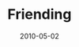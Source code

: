 ---
layout: message
category: message
series: "Force Feed"
title: "Friending"
date: 2010-05-02
audio-description: "Todd Henry talks about how technology is conforming the experience of being human."
audio: "http://s3.amazonaws.com/crossroadsaudiomessages/ForceFeed4.mp3"
audio-title: "Friending"
audio-duration: "36&#58;16"
video-description: "Todd Henry talks about how technology is conforming the experience of being human."
video-title: "Friending"
video: "https://s3.amazonaws.com/crossroadsvideomessages/ForceFeed4.mp4"
video-poster: "https://www.crossroads.net/uploadedfiles/DefaultVideoImage.jpg"
program-description: ""
program: "http://www.crossroads.net/players/media/hq/05_01-02_10Program.pdf"
program-title: "Friending (Program)"
---